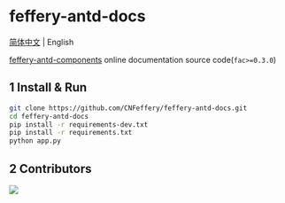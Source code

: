 # feffery-antd-docs

[简体中文](./README.md) | English

<a href='https://github.com/CNFeffery/feffery-antd-components' target='_blank'>feffery-antd-components</a> online documentation source code(`fac>=0.3.0`)

## 1 Install & Run

```bash
git clone https://github.com/CNFeffery/feffery-antd-docs.git
cd feffery-antd-docs
pip install -r requirements-dev.txt
pip install -r requirements.txt
python app.py
```

## 2 Contributors

<a href = "https://github.com/CNFeffery/feffery-antd-docs/graphs/contributors">
  <img src = "https://contrib.rocks/image?repo=CNFeffery/feffery-antd-docs"/>
</a>
